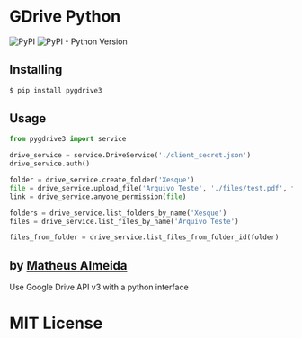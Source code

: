 # GDrive Python

![PyPI](https://img.shields.io/pypi/v/pygdrive3.svg)
![PyPI - Python Version](https://img.shields.io/pypi/pyversions/pygdrive3.svg)

## Installing

```sh
$ pip install pygdrive3
```

## Usage

```py
from pygdrive3 import service

drive_service = service.DriveService('./client_secret.json')
drive_service.auth()

folder = drive_service.create_folder('Xesque')
file = drive_service.upload_file('Arquivo Teste', './files/test.pdf', folder)
link = drive_service.anyone_permission(file)

folders = drive_service.list_folders_by_name('Xesque')
files = drive_service.list_files_by_name('Arquivo Teste')

files_from_folder = drive_service.list_files_from_folder_id(folder)
```

## by [Matheus Almeida](https://twitter.com/mat_almeida)

Use Google Drive API v3 with a python interface

# MIT License
